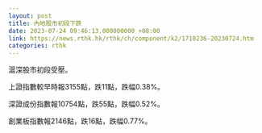```yaml
---
layout: post
title: 內地股市初段下跌
date: 2023-07-24 09:46:13.000000000 +08:00
link: https://news.rthk.hk/rthk/ch/component/k2/1710236-20230724.htm
categories: rthk
---
```


滬深股市初段受壓。

上證指數較早時報3155點，跌11點，跌幅0.38%。

深證成份指數報10754點，跌55點，跌幅0.52%。

創業板指數報2146點，跌16點，跌幅0.77%。
